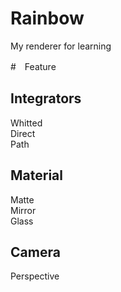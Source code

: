 # Rainbow
My renderer for learning

#　Feature  
## Integrators
Whitted  
Direct  
Path  
## Material
Matte  
Mirror  
Glass  

## Camera
Perspective  
